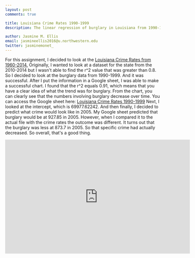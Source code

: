 ```yaml
---
layout: post
comments: true

title: Louisiana Crime Rates 1990-1999
description: The linear regression of burglary in Louisiana from 1990-1999.

author: Jasmine M. Ellis
email: jasmineellis2016@u.northwestern.edu
twitter: jasminemonet_
---
```

For this assignment, I decided to look at the <a href= "http://www.disastercenter.com/crime/lacrime.htm"> Louisiana Crime Rates from 1960-2014.</a> Originally, I wanted to look at a dataset for the state from the 2010-2014 but I wasn't able to find the r^2 value that was greater than 0.8. So I decided to look at the burglary data from 1990-1999. And it was successful.
After I put the information in a Google sheet, I was able to make a successful chart. I found that the r^2 equals 0.91, which means that you have a clear idea of what the trend was for burglary. From the chart, you can clearly see that the numbers involving burglary decrease over time. 
You can access the Google sheet here: <a href= "https://docs.google.com/spreadsheets/d/1cBpxsAambatf_aIX7_E4F8uY_kfGVJ9DF-NoFEGsPGU/edit#gid=0">Louisiana Crime Rates 1990-1999</a>
Next, I looked at the intercept, which is 69977.62242. And then finally, I decided to predict what crime would look like in 2005. My Google sheet predicted that burglary would be at 927.85 in 2005. However, when I compared it to the actual file with the crime rates the outcome was different. It turns out that the burglary was less at 873.7 in 2005. So that specific crime had actually decreased. So overall, that's a good thing.
<iframe width="600" height="371" seamless frameborder="0" scrolling="no" src="https://docs.google.com/spreadsheets/d/1cBpxsAambatf_aIX7_E4F8uY_kfGVJ9DF-NoFEGsPGU/pubchart?oid=1922919232&amp;format=interactive"></iframe>
